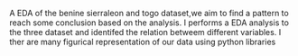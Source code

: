 A EDA of the benine sierraleon and togo  dataset,we aim to find a pattern to reach some conclusion based on the 
analysis.
I performs a EDA analysis to the three dataset and identifed the relation betweem different variables.
I ther are many figurical representation of our data using python libraries 
